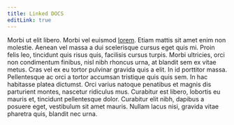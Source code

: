 ```yaml
---
title: Linked DOCS
editLink: true
---
```

<LinkedItems/>

Morbi ut elit libero. Morbi vel euismod [lorem](./lorem). Etiam mattis sit amet enim non molestie. Aenean vel massa a dui scelerisque cursus eget quis mi. Proin felis leo, tincidunt quis risus quis, facilisis cursus turpis. Morbi ultricies, orci non condimentum finibus, nisl nibh rhoncus urna, at blandit sem ex vitae metus. Cras vel ex eu tortor pulvinar gravida quis a elit. In id porttitor massa. Pellentesque ac orci a tortor accumsan tristique quis quis sem. In hac habitasse platea dictumst. Orci varius natoque penatibus et magnis dis parturient montes, nascetur ridiculus mus. Curabitur est libero, lobortis eu mauris et, tincidunt pellentesque dolor. Curabitur elit nibh, dapibus a posuere eget, vestibulum sit amet mauris. Nullam lacus nisi, gravida vitae pharetra quis, blandit nec urna.


